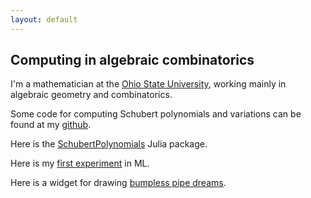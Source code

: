 ```yaml
---
layout: default
---
```


## Computing in algebraic combinatorics

I'm a mathematician at the [Ohio State University](https://people.math.osu.edu/anderson.2804/), working mainly in algebraic geometry and combinatorics.
  
Some code for computing Schubert polynomials and variations can be found at my [github](https://github.com/pseudoeffective/).

Here is the [SchubertPolynomials](https://github.com/pseudoeffective/SchubertPolynomials.jl#schubertpolynomials) Julia package.

Here is my [first experiment](./ml-lrc.md) in ML.

Here is a widget for drawing [bumpless pipe dreams](https://github.com/pseudoeffective/bpds#bpds).
